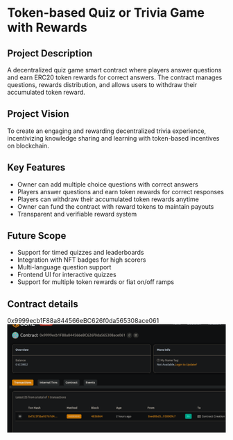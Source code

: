 # Token-based Quiz or Trivia Game with Rewards

## Project Description
A decentralized quiz game smart contract where players answer questions and earn ERC20 token rewards for correct answers. The contract manages questions, rewards distribution, and allows users to withdraw their accumulated token reward.

## Project Vision
To create an engaging and rewarding decentralized trivia experience, incentivizing knowledge sharing and learning with token-based incentives on blockchain.

## Key Features
- Owner can add multiple choice questions with correct answers
- Players answer questions and earn token rewards for correct responses
- Players can withdraw their accumulated token rewards anytime
- Owner can fund the contract with reward tokens to maintain payouts
- Transparent and verifiable reward system

## Future Scope
- Support for timed quizzes and leaderboards
- Integration with NFT badges for high scorers
- Multi-language question support
- Frontend UI for interactive quizzes
- Support for multiple token rewards or fiat on/off ramps

## Contract details
0x9999ecb1F88a844566eBC626f0da565308ace061![alt text](image.png)
